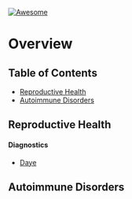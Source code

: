 [![Awesome](https://awesome.re/badge.svg)](https://awesome.re)
# Overview

## Table of Contents

- [Reproductive Health](#reproductive-health)
- [Autoimmune Disorders](#autoimmune-disorders)

## Reproductive Health
#### Diagnostics

- [Daye](https://www.yourdaye.com/)

## Autoimmune Disorders
